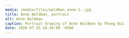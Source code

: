 ```yaml
---
media: /media/files/waldman_anne-1-.jpg
title: Anne Waldman, portrait
alt: Anne Waldman
caption: Portrait drawing of Anne Waldman by Phong Bui
date: 2020-07-25 16:30:00 -0500
---
```

